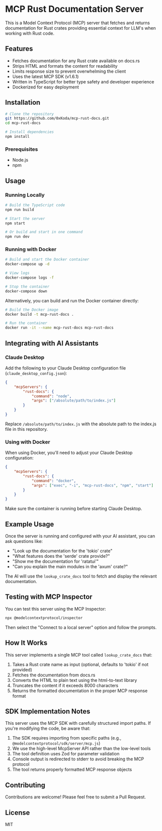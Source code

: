 # MCP Rust Documentation Server

This is a Model Context Protocol (MCP) server that fetches and returns documentation for Rust crates providing essential context for LLM's when working with Rust code.

## Features

-   Fetches documentation for any Rust crate available on docs.rs
-   Strips HTML and formats the content for readability
-   Limits response size to prevent overwhelming the client
-   Uses the latest MCP SDK (v1.6.1)
-   Written in TypeScript for better type safety and developer experience
-   Dockerized for easy deployment

## Installation

```bash
# Clone the repository
git https://github.com/0xKoda/mcp-rust-docs.git
cd mcp-rust-docs

# Install dependencies
npm install
```

### Prerequisites

-   Node.js
-   npm

## Usage

### Running Locally

```bash
# Build the TypeScript code
npm run build

# Start the server
npm start

# Or build and start in one command
npm run dev
```

### Running with Docker

```bash
# Build and start the Docker container
docker-compose up -d

# View logs
docker-compose logs -f

# Stop the container
docker-compose down
```

Alternatively, you can build and run the Docker container directly:

```bash
# Build the Docker image
docker build -t mcp-rust-docs .

# Run the container
docker run -it --name mcp-rust-docs mcp-rust-docs
```

## Integrating with AI Assistants

### Claude Desktop

Add the following to your Claude Desktop configuration file (`claude_desktop_config.json`):

```json
{
    "mcpServers": {
        "rust-docs": {
            "command": "node",
            "args": ["/absolute/path/to/index.js"]
        }
    }
}
```

Replace `/absolute/path/to/index.js` with the absolute path to the index.js file in this repository.

### Using with Docker

When using Docker, you'll need to adjust your Claude Desktop configuration:

```json
{
    "mcpServers": {
        "rust-docs": {
            "command": "docker",
            "args": ["exec", "-i", "mcp-rust-docs", "npm", "start"]
        }
    }
}
```

Make sure the container is running before starting Claude Desktop.

## Example Usage

Once the server is running and configured with your AI assistant, you can ask questions like:

-   "Look up the documentation for the 'tokio' crate"
-   "What features does the 'serde' crate provide?"
-   "Show me the documentation for 'ratatui'"
-   "Can you explain the main modules in the 'axum' crate?"

The AI will use the `lookup_crate_docs` tool to fetch and display the relevant documentation.

## Testing with MCP Inspector

You can test this server using the MCP Inspector:

```bash
npx @modelcontextprotocol/inspector
```

Then select the "Connect to a local server" option and follow the prompts.

## How It Works

This server implements a single MCP tool called `lookup_crate_docs` that:

1. Takes a Rust crate name as input (optional, defaults to 'tokio' if not provided)
2. Fetches the documentation from docs.rs
3. Converts the HTML to plain text using the html-to-text library
4. Truncates the content if it exceeds 8000 characters
5. Returns the formatted documentation in the proper MCP response format

## SDK Implementation Notes

This server uses the MCP SDK with carefully structured import paths. If you're modifying the code, be aware that:

1. The SDK requires importing from specific paths (e.g., `@modelcontextprotocol/sdk/server/mcp.js`)
2. We use the high-level McpServer API rather than the low-level tools
3. The tool definition uses Zod for parameter validation
4. Console output is redirected to stderr to avoid breaking the MCP protocol
5. The tool returns properly formatted MCP response objects

## Contributing

Contributions are welcome! Please feel free to submit a Pull Request.

## License

MIT
